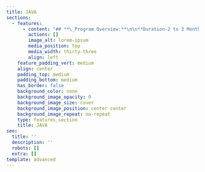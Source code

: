 ```yaml
---
title: JAVA
sections:
  - features:
      - content: "## **\_Program Overview:**\n\n**Duration-2 to 3 Months**\n\n**Eligibility Criteria – No Eligibility Criteria.**\n\n**Basic concepts provided by Eduprajna Institute.**\n\n**Lifetime Access to Eduprajna Institute LAB(Syllabus Copies , Recorded\_\_ videos)**\n\n**Lifetime doubt clearness.**\n\n**All IT courses Global Certification Available.**\n\n**Placement Support**\n\n**Resume preparation & Soft skill training 1 week**\n\n**project support.\r**\n\n\n### **Syllabus:**\n\n***Core Java ***\n\nJava Architecture JDK – JRE – JVM\r\nJava IDE\r\nJava Modifiers – Access and Non-Access\r\nJava data type, Wrapper classes, String, arrays, regex, Number formatting,\r\nLooping & branching.\r\nA Look at OOP, Objects, Classes, and Interfaces\r\nComposition – Inheritance, Abstract classes, and overriding methods\r\nJava exception handling mechanism. try-catch -finally block\r\nCustom ExceptionsThread lifecycle, multithreading, extending Thread class, Implementing Runnable Interface\r\nSynchronization and Thread Safety\r\nDate, Time, LocalDate, Calendar, Period, Duration, Date formatting,List, Set, Map\r\nComparable, Comparator\r\nFunctional interface, Lambda expression, Predicate\r\nStream API, Stream Filter, forEach, Collector\r\nJava I/O, Serialization\r\nAnnotations in Java, Built-In Annotations – Custom Annotations\r\nJunit, TestRunner, TestSuite, Mockito\n\n***Web Technologies ***\n\n\_\_\_\_ **HTML5**\n\nUnderstanding & using HTML\r\nheadings, paragraphs\r\nLine Breaks & Rules\r\nHyperlinks (href, nav)\r\nThe Image Tag and the src Attribute\r\nLIST Tags\r\nTables\r\nForms\r\nHTML5 tags  & attributes\n\n**CSS **\n\nInternal, inline,  external\r\nselectors,\r\nText, font, border, background, color, sizes\r\nList, border, box model, tables, positions\r\nPseudo-elements, Pseudo-classes\n\n**JavaScript **\n\nSetting up Variables in JavaScript\r\nJavascript Conditional Statements\r\nJavaScript Loops\r\nArrays\r\nJavascript Events and Functions\r\nJavaScript Form Validation\n\n***Advance Java ***\n\n\_\_\_ ***Java Database Connectivity ***\n\n\n\nJDBC Introduction - JDBC\narchitecture - JDBC driver types. \r\n\nJDBC API and various\ninterfaces \r\n\nConnection Interface \r\n\nStatement Interface \r\n\nResultSet Interface \r\n\nSteps to establish a JDBC\nConnection \r\n\nHandling parameterized\nqueries using PreparedStatement Interface \r\n\nEmbedding PL/SQL objects\nusing CallableStatement interface \r\n\nTransaction Management in\nJDBC \r\n\n\_***Servlet ***\n\n\nDescribe web applications\n& J2ee\r\n\nDescribe the web\ncontainer behavior \r\n\nDevelop a simple HTTP\nServlet \r\n\nDefine\nModel-View-Controller (MVC) architecture \r\n\nSession Handling, Servlet\nto Servlet communication \r\n\r\n\n***Java Server Pages(JSP) ***\n\n\nDescribe JSP page technology \r\n\nWrite JSP code using scripting elements \r\n\nWrite JSP code using the page directive \r\n\nWrite JSP code using standard tags \r\n\nUsing JavaBeans with JSP actions \r\n\nusing \\<jsp:useBean> \r\n\nusing \\<jsp:setProperty> \r\n\nusing \\<jsp:getProperty> \r\n\nusing \\<jsp:include> \r\n\nusing \\<jsp:forward> \r\n\nEffective use of JSTL\n\n\r\n***DevOps – Git & GitHub***\n\nGit Overview & Git Installation\r\nGit Basics\r\nGit Merge\r\nGit Branches\r\nGit & Github Workflow\r\nGit & Github communication\n\n***DevOps - Deployment (Maven) ***\n\nMaven Installation \n\nMaven Basics \n\nMaven Demo \n\nMaven Eclipse Demo \n\nMaven lifecycle \n\nMaven Repositories \n\nMulti-Module projects \n\n\n***Introduction to Hibernate Framework ***\n\nObject\nRelational Mapping (ORM) \n\nJava\nORM/Persistent Frameworks \n\n\nHibernate\nArchitecture and API \n\nHibernate\nInstallation/Setup \n\nHibernate\nwith XML\n\nHibernate\nwith annotation\n\nHibernate\nwith a properties file.\n\nJavaBeans\n\\- Basic Mapping \n\nClass\nto Table Mappings - Property Mapping\n\nIdentifiers\n– Generators - Natural Keys \n\n\nHibernate\nwith List, Set & Map. \n\nAssociations\n\n\nOne-to-one\n\nOne-to-many\n\n\nMany-to-many.\n\nHibernate\nCriteria Query Language\r\n\n***Introduction to Spring Framework ***\n**\_\n\_ Spring Core Introduction / Overview**\n\n\nManaging\nBeans, The Spring Container, Inversion of Control\r\n\nDependencies\nand Dependency Injection (DI) with\_ BeanFactory/\_ Application Context\r\n\nConstructor\nInjection, setter injection with List, Set & Map\r\n\nSpring\nannotations &\_ AnnotationConfig\nApplication Context\r\n\nAutowiring\nDependencies\r\n\nXML\nfree configuration \r\n\nSpring AOP \n\n\r\n**Introduction / Developing Web applications with Spring MVC**\n\n\nThe Web\nApplication Context and the ContextLoaderListener\r\n\nModel\nView Controller\r\n\nFront\nController Pattern\r\n\nDispatcher\nServlet Configuration\r\n\nControllers,\nRequest Mapping\r\n\nWorking with Forms\r\n\nGetting at the Request, @RequestParam, @RequestHeader\r\n\nSpring form tags and Model Binding, @ModelAttribute\r\n\n\r\n**Integrating Jdbc Temaplet with Spring MVC**\n\_\_ **Integrating Hibernate with Spring MVC**\n\_ **SPRING BOOT Introduction**\n\n\nSpring\nBoot starters\r\n\n@SpringBootApplication\r\n\nExternalize\nyour configuration using application.properties \r\n\nRestController\r\n\nSpring\nData JPA Intro & Overview\r\n\nDefining\nRepository Interfaces\r\n\nPersisting\nEntities\r\n\nTransactions\r\n\n\r\n**Integrating Spring Boot with\nAngular/React \n\nSpring Boot RESTful Web Services & JPA**\n\n\nREST specific Annotations in Spring\r\n\nUsing @ResponseBody\r\n\nJSON and XML data exchange\r\n\nPostman\r\n\n@GET, @POST, @PUT & @DELETE\r\n\nValidations\r\n\nConfiguring Spring Data REST\r\n\nRepository resources, Default Status Codes, HTTP methods\r\n\n\n***Introduction to Microservices***\n\n\nWhat is microservice\n\nSpring Cloud\n\nMonolithic application vs microservice\n\nEureka Server\n\nZuul API Gateway\n\n\n\n\n\n\n\n\n\n\n\n\n\n\n\n\n\n\n\n\n\n\n\n\n\n\n\n\n\n\n\n\n\n\n\n\n\n\n\n\n\n\n\r\n\n\n\n\n\n\n\n\n\r\n\n\n\n\n\n\n\n\n\n\n\n\n\n\n\n\n\n\n\n\n\n\n\n\n\r\n\n\n\n\n\n\n\n\n\n\n\n\n\n\n\n\n\n\n\n\n\n\n\n\n\n\n### &#xA;&#xD;&#xA;&#xA;&#xA;&#xA;&#xA;&#xA;&#xA;&#xA;&#xA;&#xA;\n\n***\n"
        actions: []
        image_alt: lorem-ipsum
        media_position: top
        media_width: thirty-three
        align: left
    feature_padding_vert: medium
    align: center
    padding_top: medium
    padding_bottom: medium
    has_border: false
    background_color: none
    background_image_opacity: 0
    background_image_size: cover
    background_image_position: center center
    background_image_repeat: no-repeat
    type: features_section
    title: JAVA
seo:
  title: ''
  description: ''
  robots: []
  extra: []
template: advanced
---
```

